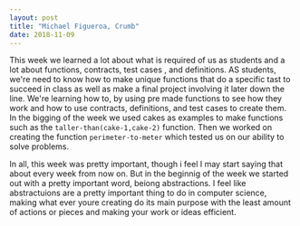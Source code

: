 ```yaml
---
layout: post
title: "Michael Figueroa, Crumb"
date: 2018-11-09
---
```


This week we learned a lot about what is required of us as students and a lot about functions, contracts, test cases
, and definitions. AS students, we're need to know how to make unique functions that do a specific tast to succeed in class as well as make a final project involving it later down the line. We're learning how to, by using pre made functions to see how they work and how to use contracts, definitions, and test cases to create them. In the bigging of the week we used cakes as examples to make functions such as the ```taller-than(cake-1,cake-2)``` function. Then we worked on creating the function ```perimeter-to-meter``` which tested us on our ability to solve problems.


In all, this week was pretty important, though i feel I may start saying that about every week from now on.
But in the beginnig of the week we started out with a pretty important word, beiong abstractions. I feel like abstractuions are a pretty important thing to do in computer science, making what ever youre creating do its main purpose with the least amount of actions or pieces and making your work or ideas efficient.  
